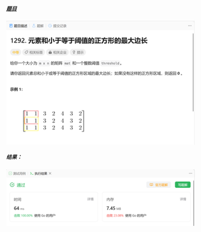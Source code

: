 ##### [题目](https://leetcode.cn/problems/maximum-side-length-of-a-square-with-sum-less-than-or-equal-to-threshold/)
![pic](img.png)
##### 结果：
![pic](result.png)